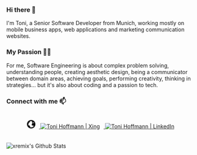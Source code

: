 ### Hi there 👋

I'm Toni, a Senior Software Developer from Munich, working mostly on mobile business apps, web applications and marketing communication websites.

### My Passion 👨‍💻

For me, Software Engineering is about complex problem solving, understanding people, creating aesthetic design, being a communicator between domain areas, achieving goals, performing creativity, thinking in strategies... but it's also about coding and a passion to tech.

<!--

Here are some ideas to get you started:

- 🔭 I’m currently working on ...
- 🌱 I’m currently learning ...
- 👯 I’m looking to collaborate on ...
- 🤔 I’m looking for help with ...
- 💬 Ask me about ...
- 📫 How to reach me: ...
- 😄 Pronouns: ...
- ⚡ Fun fact: ...
-->




### Connect with me 📫

<br />

<div align="center">
  <a href="https://www.toni-hoffmann.com">
      <img src="https://raw.githubusercontent.com/iconic/open-iconic/master/svg/globe.svg" width="22px" style="margin-right:10px;" alt="Toni Hoffmann | Homepage">
  </a>
  <a href="https://www.toni-hoffmann.com">
      <img src="https://cdn.jsdelivr.net/npm/simple-icons@v3/icons/xing.svg" width="22px" style="margin-right:10px;" alt="Toni Hoffmann | Xing">
  </a>
  <a href="https://www.toni-hoffmann.com">
      <img src="https://cdn.jsdelivr.net/npm/simple-icons@v3/icons/linkedin.svg" width="22px" style="margin-right:10px;" alt="Toni Hoffmann | LinkedIn">
  </a>
</div>

<br />

<br />

<img align="left" alt="xremix's Github Stats" src="https://github-readme-stats.vercel.app/api?username=xremix&show_icons=true&hide_border=true" />


[website]: https://www.toni-hoffmann.com
[linkedin]: https://www.linkedin.com/in/toni-hoffmann-munich/
[xing]: https://www.xing.com/profile/Toni_Hoffmann7/

